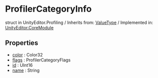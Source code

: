 # ProfilerCategoryInfo
struct in UnityEditor.Profiling
 / Inherits from: <a href="https://docs.unity3d.com/6000.0/Documentation/ScriptReference/ValueType.html" target="_blank">ValueType</a> / Implemented in: <a href="https://docs.unity3d.com/6000.0/Documentation/ScriptReference/UnityEditor.CoreModule.html" target="_blank">UnityEditor.CoreModule</a>
## Properties
- <a href="https://docs.unity3d.com/6000.0/Documentation/ScriptReference/ProfilerCategoryInfo-color.html" target="_blank">color</a> : Color32
- <a href="https://docs.unity3d.com/6000.0/Documentation/ScriptReference/ProfilerCategoryInfo-flags.html" target="_blank">flags</a> : ProfilerCategoryFlags
- <a href="https://docs.unity3d.com/6000.0/Documentation/ScriptReference/ProfilerCategoryInfo-id.html" target="_blank">id</a> : UInt16
- <a href="https://docs.unity3d.com/6000.0/Documentation/ScriptReference/ProfilerCategoryInfo-name.html" target="_blank">name</a> : String
